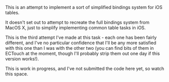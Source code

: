 This is an attempt to implement a sort of simplified bindings system for iOS tables.

It doesn't set out to attempt to recreate the full bindings system from MacOS X, just to simplify implementing common table tasks in iOS.

This is the third attempt I've made at this task - each one has been fairly different, and I've no particular confidence that I'll be any more satisfied with this one than I was with the other two (you can find bits of them in ECTouch at the moment, though I'll probably strip them out one day if this version works!).

This is work in progress, and I've not submitted the code here yet, so watch this space.
